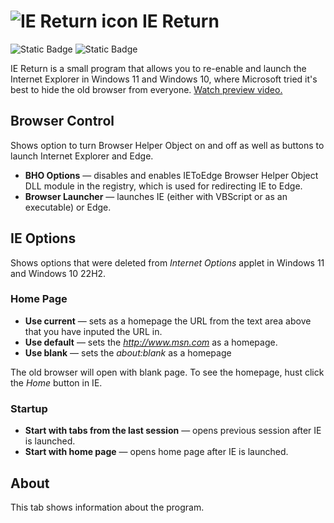 ![IE Return icon](https://upload.wikimedia.org/wikipedia/commons/thumb/7/7a/Internet_Explorer_unofficial_icon.svg/32px-Internet_Explorer_unofficial_icon.svg.png)
IE Return
=====================
![Static Badge](https://img.shields.io/badge/latest-2.0.0-blue?link=https%3A%2F%2Fgithub.com%2FJackPomiSoftware%2Fiereturn%2Freleases%2Ftag%2FLatest)
![Static Badge](https://img.shields.io/badge/MIT%20License-8A2BE2)

IE Return is a small program that allows you to re-enable and launch the Internet Explorer in Windows 11 and Windows 10, where Microsoft tried it's best to hide the old browser from everyone. [Watch preview video.](https://youtu.be/YcOTqxIRGK8)

## Browser Control

Shows option to turn Browser Helper Object on and off as well as buttons to launch Internet Explorer and Edge.

- **BHO Options** — disables and enables IEToEdge Browser Helper Object DLL module in the registry, which is used for redirecting IE to Edge.
- **Browser Launcher** — launches IE (either with VBScript or as an executable) or Edge.

## IE Options

Shows options that were deleted from *Internet Options* applet in Windows 11 and Windows 10 22H2.

### Home Page

- **Use current** — sets as a homepage the URL from the text area above that you have inputed the URL in.
- **Use default** — sets the *http://www.msn.com* as a homepage.
- **Use blank** — sets the *about:blank* as a homepage

The old browser will open with blank page. To see the homepage, hust click the *Home* button in IE.

### Startup

- **Start with tabs from the last session** — opens previous session after IE is launched.
- **Start with home page** — opens home page after IE is launched.

## About

This tab shows information about the program.
